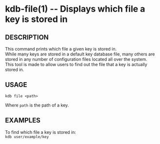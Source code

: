kdb-file(1) -- Displays which file a key is stored in
=====================================================

## DESCRIPTION

This command prints which file a given key is stored in.  
While many keys are stored in a default key database file, many others are stored in any number of configuration files located all over the system.  
This tool is made to allow users to find out the file that a key is actually stored in.  

## USAGE

`kdb file <path>`  

Where `path` is the path of a key.  

## EXAMPLES

To find which file a key is stored in:  
	`kdb user/example/key`  

